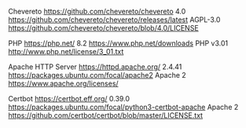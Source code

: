 Chevereto
https://github.com/chevereto/chevereto
4.0
https://github.com/chevereto/chevereto/releases/latest
AGPL-3.0
https://github.com/chevereto/chevereto/blob/4.0/LICENSE

PHP
https://php.net/
8.2
https://www.php.net/downloads
PHP v3.01
http://www.php.net/license/3_01.txt

Apache HTTP Server
https://httpd.apache.org/
2.4.41
https://packages.ubuntu.com/focal/apache2
Apache 2
https://www.apache.org/licenses/

Certbot
https://certbot.eff.org/
0.39.0
https://packages.ubuntu.com/focal/python3-certbot-apache
Apache 2
https://github.com/certbot/certbot/blob/master/LICENSE.txt
